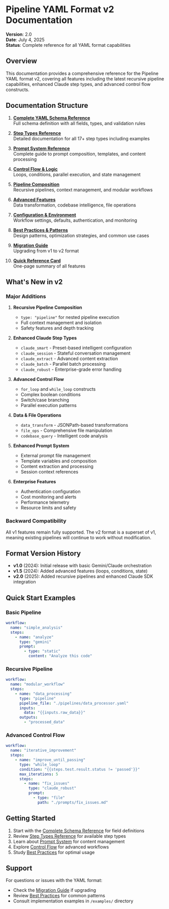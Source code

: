 # Pipeline YAML Format v2 Documentation

**Version**: 2.0  
**Date**: July 4, 2025  
**Status**: Complete reference for all YAML format capabilities

## Overview

This documentation provides a comprehensive reference for the Pipeline YAML format v2, covering all features including the latest recursive pipeline capabilities, enhanced Claude step types, and advanced control flow constructs.

## Documentation Structure

1. **[Complete YAML Schema Reference](./01_complete_schema_reference.md)**  
   Full schema definition with all fields, types, and validation rules

2. **[Step Types Reference](./02_step_types_reference.md)**  
   Detailed documentation for all 17+ step types including examples

3. **[Prompt System Reference](./03_prompt_system_reference.md)**  
   Complete guide to prompt composition, templates, and content processing

4. **[Control Flow & Logic](./04_control_flow_logic.md)**  
   Loops, conditions, parallel execution, and state management

5. **[Pipeline Composition](./05_pipeline_composition.md)**  
   Recursive pipelines, context management, and modular workflows

6. **[Advanced Features](./06_advanced_features.md)**  
   Data transformation, codebase intelligence, file operations

7. **[Configuration & Environment](./07_configuration_environment.md)**  
   Workflow settings, defaults, authentication, and monitoring

8. **[Best Practices & Patterns](./08_best_practices_patterns.md)**  
   Design patterns, optimization strategies, and common use cases

9. **[Migration Guide](./09_migration_guide.md)**  
   Upgrading from v1 to v2 format

10. **[Quick Reference Card](./10_quick_reference.md)**  
    One-page summary of all features

## What's New in v2

### Major Additions

1. **Recursive Pipeline Composition**
   - `type: "pipeline"` for nested pipeline execution
   - Full context management and isolation
   - Safety features and depth tracking

2. **Enhanced Claude Step Types**
   - `claude_smart` - Preset-based intelligent configuration
   - `claude_session` - Stateful conversation management
   - `claude_extract` - Advanced content extraction
   - `claude_batch` - Parallel batch processing
   - `claude_robust` - Enterprise-grade error handling

3. **Advanced Control Flow**
   - `for_loop` and `while_loop` constructs
   - Complex boolean conditions
   - Switch/case branching
   - Parallel execution patterns

4. **Data & File Operations**
   - `data_transform` - JSONPath-based transformations
   - `file_ops` - Comprehensive file manipulation
   - `codebase_query` - Intelligent code analysis

5. **Enhanced Prompt System**
   - External prompt file management
   - Template variables and composition
   - Content extraction and processing
   - Session context references

6. **Enterprise Features**
   - Authentication configuration
   - Cost monitoring and alerts
   - Performance telemetry
   - Resource limits and safety

### Backward Compatibility

All v1 features remain fully supported. The v2 format is a superset of v1, meaning existing pipelines will continue to work without modification.

## Format Version History

- **v1.0** (2024): Initial release with basic Gemini/Claude orchestration
- **v1.5** (2024): Added advanced features (loops, conditions, state)
- **v2.0** (2025): Added recursive pipelines and enhanced Claude SDK integration

## Quick Start Examples

### Basic Pipeline
```yaml
workflow:
  name: "simple_analysis"
  steps:
    - name: "analyze"
      type: "gemini"
      prompt:
        - type: "static"
          content: "Analyze this code"
```

### Recursive Pipeline
```yaml
workflow:
  name: "modular_workflow"
  steps:
    - name: "data_processing"
      type: "pipeline"
      pipeline_file: "./pipelines/data_processor.yaml"
      inputs:
        data: "{{inputs.raw_data}}"
      outputs:
        - "processed_data"
```

### Advanced Control Flow
```yaml
workflow:
  name: "iterative_improvement"
  steps:
    - name: "improve_until_passing"
      type: "while_loop"
      condition: "{{steps.test.result.status != 'passed'}}"
      max_iterations: 5
      steps:
        - name: "fix_issues"
          type: "claude_robust"
          prompt:
            - type: "file"
              path: "./prompts/fix_issues.md"
```

## Getting Started

1. Start with the [Complete Schema Reference](./01_complete_schema_reference.md) for field definitions
2. Review [Step Types Reference](./02_step_types_reference.md) for available step types
3. Learn about [Prompt System](./03_prompt_system_reference.md) for content management
4. Explore [Control Flow](./04_control_flow_logic.md) for advanced workflows
5. Study [Best Practices](./08_best_practices_patterns.md) for optimal usage

## Support

For questions or issues with the YAML format:
- Check the [Migration Guide](./09_migration_guide.md) if upgrading
- Review [Best Practices](./08_best_practices_patterns.md) for common patterns
- Consult implementation examples in `/examples/` directory